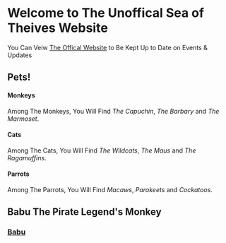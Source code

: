 # Welcome to The Unoffical Sea of Theives Website

You Can Veiw [The Offical Website](www.seaofthieves.com) to Be Kept Up to Date on Events & Updates

## Pets!
#### Monkeys
Among The Monkeys, You Will Find _The Capuchin_, _The Barbary_ and _The Marmoset_.
#### Cats
Among The Cats, You Will Find _The Wildcats_, _The Maus_ and _The Ragamuffins_.
#### Parrots
Among The Parrots, You Will Find _Macaws_, _Parakeets_ and _Cockatoos_.

## Babu The Pirate Legend's Monkey
### [Babu](https://static.wikia.nocookie.net/seaofthieves_gamepedia/images/3/3d/Lagoon_Blue_Capuchin.png/revision/latest/scale-to-width-down/1000?cb=20210126170725)
